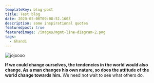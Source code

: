 ```yaml
---
templateKey: blog-post
title: Test blog
date: 2020-05-06T09:08:52.160Z
description: some inspirational quotes
featuredpost: true
featuredimage: /images/mgmt-line-diagram-2.png
tags:
  - Ghandi
---
```

![jojoooo](/images/chemex.jpg)

**If we could change ourselves, the tendencies in the world would also change. As a man changes his own nature, so does the attitude of the world change towards him.** We need not wait to see what others do.